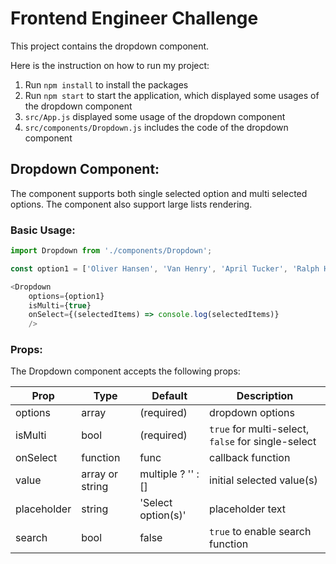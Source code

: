 # Frontend Engineer Challenge

This project contains the dropdown component. 

Here is the instruction on how to run my project:

1.  Run `npm install` to install the packages
2.  Run `npm start` to start the application, which displayed some usages of the dropdown component
3. `src/App.js` displayed some usage of the dropdown component
4. `src/components/Dropdown.js` includes the code of the dropdown component

## Dropdown Component:

The component supports both single selected option and multi selected options. The component also support large lists rendering. 

### Basic Usage:
```js
import Dropdown from './components/Dropdown';

const option1 = ['Oliver Hansen', 'Van Henry', 'April Tucker', 'Ralph Hubbard'];

<Dropdown
    options={option1}
    isMulti={true}
    onSelect={(selectedItems) => console.log(selectedItems)}
    />
```
### Props:

The Dropdown component accepts the following props:

| Prop        | Type            | Default            | Description                                         |
|-------------|-----------------|--------------------|-----------------------------------------------------|
| options     | array           | (required)         | dropdown options                                    |
| isMulti     | bool            | (required)          | `true` for multi-select, `false`  for single-select |
| onSelect    | function        | func               | callback function                                   |
| value       | array or string | multiple ? '' :[]  | initial selected value(s)                           |
| placeholder | string          | 'Select option(s)' | placeholder text                                    |
| search      | bool            | false              | `true` to enable search function                    |

